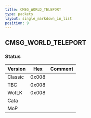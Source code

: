```yaml
---
title: CMSG_WORLD_TELEPORT
type: packets
layout: single_markdown_in_list
position: 9
---
```


## CMSG_WORLD_TELEPORT

### Status

Version    | Hex        | Comment
---------- | ---------- | ---------- 
Classic    | 0x008      |
TBC        | 0x008      |
WotLK      | 0x008      |
Cata       |            |
MoP        |            |